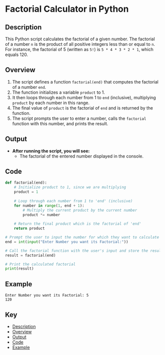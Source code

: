 # Factorial Calculator in Python

## Description
This Python script calculates the factorial of a given number. The factorial of a number `n` is the product of all positive integers less than or equal to `n`. For instance, the factorial of 5 (written as `5!`) is `5 * 4 * 3 * 2 * 1`, which equals 120.

## Overview
1. The script defines a function `factorial(end)` that computes the factorial of a number `end`.
2. The function initializes a variable `product` to 1.
3. It then loops through each number from 1 to `end` (inclusive), multiplying `product` by each number in this range.
4. The final value of `product` is the factorial of `end` and is returned by the function.
5. The script prompts the user to enter a number, calls the `factorial` function with this number, and prints the result.

## Output
- **After running the script, you will see:**
    - The factorial of the entered number displayed in the console.

## Code
```python
def factorial(end):
    # Initialize product to 1, since we are multiplying
    product = 1
    
    # Loop through each number from 1 to 'end' (inclusive)
    for number in range(1, end + 1):
        # Multiply the current product by the current number
        product *= number
    
    # Return the final product which is the factorial of 'end'
    return product

# Prompt the user to input the number for which they want to calculate the factorial
end = int(input("Enter Number you want its Factorial:"))

# Call the factorial function with the user's input and store the result
result = factorial(end)

# Print the calculated factorial
print(result)
```

## Example
```plaintext
Enter Number you want its Factorial: 5
120
```

## Key
- [Description](#description)
- [Overview](#overview)
- [Output](#output)
- [Code](#code)
- [Example](#example)
```